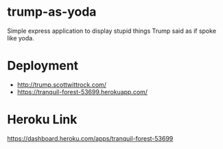 # trump-as-yoda
Simple express application to display stupid things Trump said as if spoke like yoda.

# Deployment 
* http://trump.scottwittrock.com/
* https://tranquil-forest-53699.herokuapp.com/

# Heroku Link
https://dashboard.heroku.com/apps/tranquil-forest-53699

